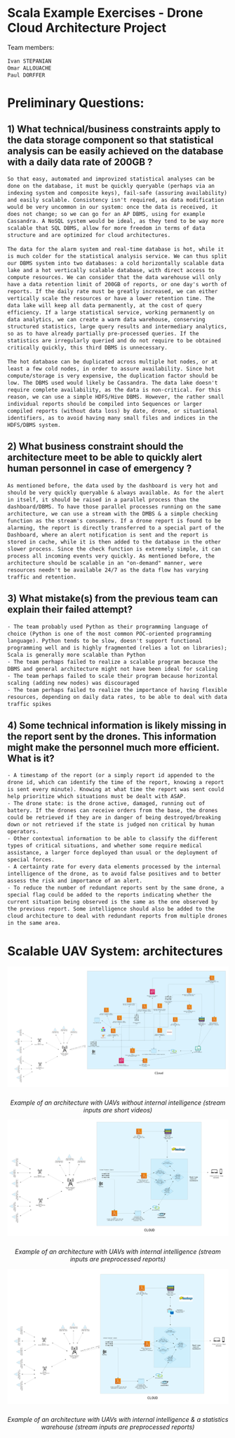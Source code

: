 # Scala Example Exercises - Drone Cloud Architecture Project

Team members:

    Ivan STEPANIAN
    Omar ALLOUACHE
    Paul DORFFER

# Preliminary Questions:

## 1) What technical/business constraints apply to the data storage component so that statistical analysis can be easily achieved on the database with a daily data rate of 200GB ?   

    So that easy, automated and improvized statistical analyses can be done on the database, it must be quickly queryable (perhaps via an indexing system and composite keys), fail-safe (assuring availability) and easily scalable. Consistency isn't required, as data modification would be very uncommon in our system: once the data is received, it does not change; so we can go for an AP DBMS, using for example Cassandra. A NoSQL system would be ideal, as they tend to be way more scalable that SQL DBMS, allow for more freedom in terms of data structure and are optimized for cloud architectures.

    The data for the alarm system and real-time database is hot, while it is much colder for the statistical analysis service. We can thus split our DBMS system into two databases: a cold horizontally scalable data lake and a hot vertically scalable database, with direct access to compute resources. We can consider that the data warehouse will only have a data retention limit of 200GB of reports, or one day's worth of reports. If the daily rate must be greatly increased, we can either vertically scale the resources or have a lower retention time. The data lake will keep all data permanently, at the cost of query efficiency. If a large statistical service, working permanently on data analytics, we can create a warm data warehouse, conserving structured statistics, large query results and intermediary analytics, so as to have already partially pre-processed queries. If the statistics are irregularly queried and do not require to be obtained critically quickly, this third DBMS is unnecessary.

    The hot database can be duplicated across multiple hot nodes, or at least a few cold nodes, in order to assure availability. Since hot compute/storage is very expensive, the duplication factor should be low. The DBMS used would likely be Cassandra. The data lake doesn't require complete availability, as the data is non-critical. For this reason, we can use a simple HDFS/Hive DBMS. However, the rather small individual reports should be compiled into Sequences or larger compiled reports (without data loss) by date, drone, or situational identifiers, as to avoid having many small files and indices in the HDFS/DBMS system.

## 2) What business constraint should the architecture meet to be able to quickly alert human personnel in case of emergency ?

    As mentioned before, the data used by the dashboard is very hot and should be very quickly queryable & always available. As for the alert in itself, it should be raised in a parallel process than the dashboard/DBMS. To have those parallel processes running on the same architecture, we can use a stream with the DMBS & a simple checking function as the stream's consumers. If a drone report is found to be alarming, the report is directly transferred to a special part of the Dashboard, where an alert notification is sent and the report is stored in cache, while it is then added to the database in the other slower process. Since the check function is extremely simple, it can process all incoming events very quickly. As mentioned before, the architecture should be scalable in an "on-demand" manner, were resources needn't be available 24/7 as the data flow has varying traffic and retention.

## 3) What mistake(s) from the previous team can explain their failed attempt?

    - The team probably used Python as their programming language of choice (Python is one of the most common POC-oriented programming language). Python tends to be slow, doesn't support functional programming well and is highly fragmented (relies a lot on libraries); Scala is generally more scalable than Python
    - The team perhaps failed to realize a scalable program because the DBMS and general architecture might not have been ideal for scaling
    - The team perhaps failed to scale their program because horizontal scaling (adding new nodes) was discouraged
    - The team perhaps failed to realize the importance of having flexible resources, depending on daily data rates, to be able to deal with data traffic spikes

## 4) Some technical information is likely missing in the report sent by the drones. This information might make the personnel much more efficient. What is it?

    - A timestamp of the report (or a simply report id appended to the drone id, which can identify the time of the report, knowing a report is sent every minute). Knowing at what time the report was sent could help prioritize which situations must be dealt with ASAP.
    - The drone state: is the drone active, damaged, running out of battery. If the drones can receive orders from the base, the drones could be retrieved if they are in danger of being destroyed/breaking down or not retrieved if the state is judged non critical by human operators.
    - Other contextual information to be able to classify the different types of critical situations, and whether some require medical assistance, a larger force deployed than usual or the deployment of special forces.
    - A certainty rate for every data elements processed by the internal intelligence of the drone, as to avoid false positives and to better assess the risk and importance of an alert.
    - To reduce the number of redundant reports sent by the same drone, a special flag could be added to the reports indicating whether the current situation being observed is the same as the one observed by the previous report. Some intelligence should also be added to the cloud architecture to deal with redundant reports from multiple drones in the same area.

# Scalable UAV System: architectures

<div style="text-align:center">
<img src="images/architecture-cloud-compute.png" />
<p style="padding-top: 10px; font-style: italic;">Example of an architecture with UAVs without internal intelligence (stream inputs are short videos)</p>
</div>

<div style="text-align:center">
<img src="images/architecture-cloud-preprocessed.png" />
<p style="padding-top: 10px; font-style: italic;">Example of an architecture with UAVs with internal intelligence (stream inputs are preprocessed reports)</p>
</div>

<div style="text-align:center">
<img src="images/architecture-cloud-preprocessed-warehouse.png" />
<p style="padding-top: 10px; font-style: italic;">Example of an architecture with UAVs with internal intelligence & a statistics warehouse (stream inputs are preprocessed reports)</p>
</div>
